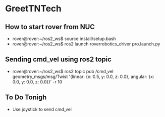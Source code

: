 # GreetTNTech

## How to start rover from NUC
- rover@rover:~/ros2_ws$ source install/setup.bash
- rover@rover:~/ros2_ws$ ros2 launch roverrobotics_driver pro.launch.py

## Sending cmd_vel using ros2 topic
- rover@rover:~/ros2_ws$ ros2 topic pub /cmd_vel geometry_msgs/msg/Twist '{linear: {x: 0.5, y: 0.0, z: 0.0}, angular: {x: 0.0, y: 0.0, z: 0.0}}' -r 10
  
## To Do Tonigh
- Use joystick to send cmd_vel
